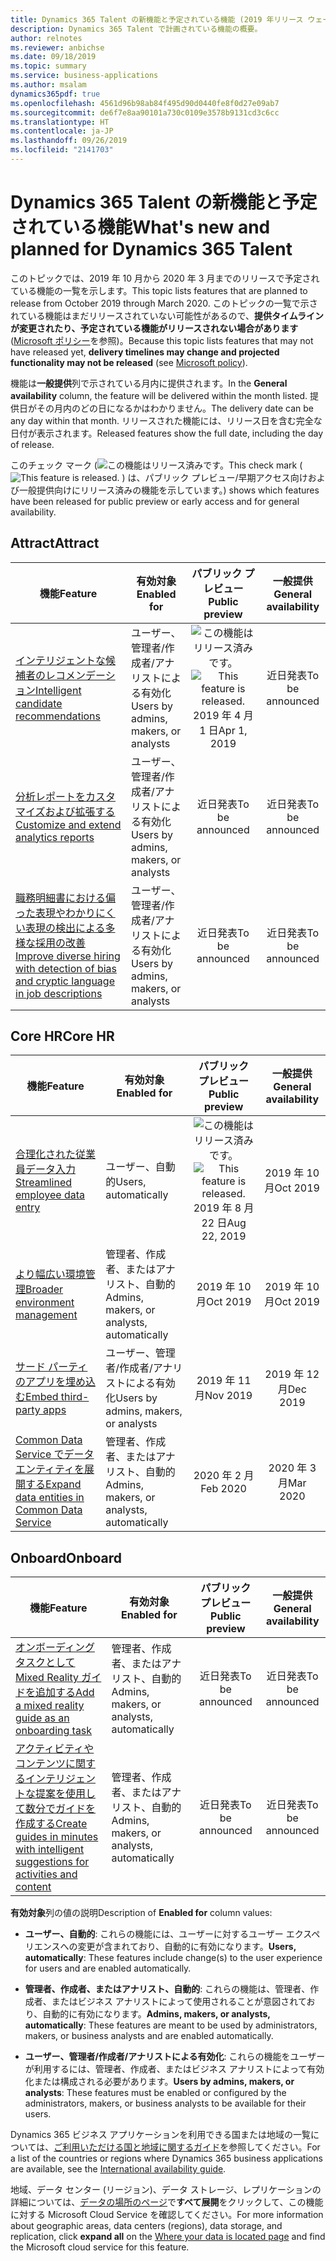 ```yaml
---
title: Dynamics 365 Talent の新機能と予定されている機能 (2019 年リリース ウェーブ 2)
description: Dynamics 365 Talent で計画されている機能の概要。
author: relnotes
ms.reviewer: anbichse
ms.date: 09/18/2019
ms.topic: summary
ms.service: business-applications
ms.author: msalam
dynamics365pdf: true
ms.openlocfilehash: 4561d96b98ab84f495d90d0440fe8f0d27e09ab7
ms.sourcegitcommit: de6f7e8aa90101a730c0109e3578b9131cd3c6cc
ms.translationtype: HT
ms.contentlocale: ja-JP
ms.lasthandoff: 09/26/2019
ms.locfileid: "2141703"
---
```

# <a name="whats-new-and-planned-for-dynamics-365-talent"></a><span data-ttu-id="ed3b4-103">Dynamics 365 Talent の新機能と予定されている機能</span><span class="sxs-lookup"><span data-stu-id="ed3b4-103">What's new and planned for Dynamics 365 Talent</span></span>

<span data-ttu-id="ed3b4-104">このトピックでは、2019 年 10 月から 2020 年 3 月までのリリースで予定されている機能の一覧を示します。</span><span class="sxs-lookup"><span data-stu-id="ed3b4-104">This topic lists features that are planned to release from October 2019 through March 2020.</span></span> <span data-ttu-id="ed3b4-105">このトピックの一覧で示されている機能はまだリリースされていない可能性があるので、**提供タイムラインが変更されたり、予定されている機能がリリースされない場合があります** ([Microsoft ポリシー](https://go.microsoft.com/fwlink/p/?linkid=2007332)を参照)。</span><span class="sxs-lookup"><span data-stu-id="ed3b4-105">Because this topic lists features that may not have released yet, **delivery timelines may change and projected functionality may not be released** (see [Microsoft policy](https://go.microsoft.com/fwlink/p/?linkid=2007332)).</span></span>

<span data-ttu-id="ed3b4-106">機能は**一般提供**列で示されている月内に提供されます。</span><span class="sxs-lookup"><span data-stu-id="ed3b4-106">In the **General availability** column, the feature will be delivered within the month listed.</span></span> <span data-ttu-id="ed3b4-107">提供日がその月内のどの日になるかはわかりません。</span><span class="sxs-lookup"><span data-stu-id="ed3b4-107">The delivery date can be any day within that month.</span></span> <span data-ttu-id="ed3b4-108">リリースされた機能には、リリース日を含む完全な日付が表示されます。</span><span class="sxs-lookup"><span data-stu-id="ed3b4-108">Released features show the full date, including the day of release.</span></span>

<span data-ttu-id="ed3b4-109">このチェック マーク (![この機能はリリース済みです。](/dynamics365-release-plan/media/green-checkmark.png "この機能はリリース済みです。")</span><span class="sxs-lookup"><span data-stu-id="ed3b4-109">This check mark (![This feature is released.](/dynamics365-release-plan/media/green-checkmark.png "This feature is released.")</span></span> <span data-ttu-id="ed3b4-110">) は、パブリック プレビュー/早期アクセス向けおよび一般提供向けにリリース済みの機能を示しています。</span><span class="sxs-lookup"><span data-stu-id="ed3b4-110">) shows which features have been released for public preview or early access and for general availability.</span></span>



## <a name="attract"></a><span data-ttu-id="ed3b4-111">Attract</span><span class="sxs-lookup"><span data-stu-id="ed3b4-111">Attract</span></span>



 | <span data-ttu-id="ed3b4-112">機能</span><span class="sxs-lookup"><span data-stu-id="ed3b4-112">Feature</span></span>    | <span data-ttu-id="ed3b4-113">有効対象</span><span class="sxs-lookup"><span data-stu-id="ed3b4-113">Enabled for</span></span>    |  <span data-ttu-id="ed3b4-114">パブリック プレビュー</span><span class="sxs-lookup"><span data-stu-id="ed3b4-114">Public preview</span></span> | <span data-ttu-id="ed3b4-115">一般提供</span><span class="sxs-lookup"><span data-stu-id="ed3b4-115">General availability</span></span> |
 | ---------- | ---------- | :----------: |:----------: |
 | [<span data-ttu-id="ed3b4-116">インテリジェントな候補者のレコメンデーション</span><span class="sxs-lookup"><span data-stu-id="ed3b4-116">Intelligent candidate recommendations</span></span>](intelligent-recommendations-candidate-matching.md) | <span data-ttu-id="ed3b4-117">ユーザー、管理者/作成者/アナリストによる有効化</span><span class="sxs-lookup"><span data-stu-id="ed3b4-117">Users by admins, makers, or analysts</span></span>  | <span data-ttu-id="ed3b4-118">![この機能はリリース済みです。](/dynamics365-release-plan/media/green-checkmark.png "この機能はリリース済みです。")</span><span class="sxs-lookup"><span data-stu-id="ed3b4-118">![This feature is released.](/dynamics365-release-plan/media/green-checkmark.png "This feature is released.")</span></span> <span data-ttu-id="ed3b4-119">2019 年 4 月 1 日</span><span class="sxs-lookup"><span data-stu-id="ed3b4-119">Apr 1, 2019</span></span>|<span data-ttu-id="ed3b4-120">近日発表</span><span class="sxs-lookup"><span data-stu-id="ed3b4-120">To be announced</span></span> | 
 | [<span data-ttu-id="ed3b4-121">分析レポートをカスタマイズおよび拡張する</span><span class="sxs-lookup"><span data-stu-id="ed3b4-121">Customize and extend analytics reports</span></span>](customize-extend-analytics-reports.md) | <span data-ttu-id="ed3b4-122">ユーザー、管理者/作成者/アナリストによる有効化</span><span class="sxs-lookup"><span data-stu-id="ed3b4-122">Users by admins, makers, or analysts</span></span>  | <span data-ttu-id="ed3b4-123">近日発表</span><span class="sxs-lookup"><span data-stu-id="ed3b4-123">To be announced</span></span>|<span data-ttu-id="ed3b4-124">近日発表</span><span class="sxs-lookup"><span data-stu-id="ed3b4-124">To be announced</span></span> | 
 | [<span data-ttu-id="ed3b4-125">職務明細書における偏った表現やわかりにくい表現の検出による多様な採用の改善</span><span class="sxs-lookup"><span data-stu-id="ed3b4-125">Improve diverse hiring with detection of bias and cryptic language in job descriptions</span></span>](improve-diverse-hiring-detection-bias-cryptic-language-job-descriptions.md) | <span data-ttu-id="ed3b4-126">ユーザー、管理者/作成者/アナリストによる有効化</span><span class="sxs-lookup"><span data-stu-id="ed3b4-126">Users by admins, makers, or analysts</span></span>  | <span data-ttu-id="ed3b4-127">近日発表</span><span class="sxs-lookup"><span data-stu-id="ed3b4-127">To be announced</span></span>|<span data-ttu-id="ed3b4-128">近日発表</span><span class="sxs-lookup"><span data-stu-id="ed3b4-128">To be announced</span></span> | 


## <a name="core-hr"></a><span data-ttu-id="ed3b4-129">Core HR</span><span class="sxs-lookup"><span data-stu-id="ed3b4-129">Core HR</span></span>



 | <span data-ttu-id="ed3b4-130">機能</span><span class="sxs-lookup"><span data-stu-id="ed3b4-130">Feature</span></span>    | <span data-ttu-id="ed3b4-131">有効対象</span><span class="sxs-lookup"><span data-stu-id="ed3b4-131">Enabled for</span></span>    |  <span data-ttu-id="ed3b4-132">パブリック プレビュー</span><span class="sxs-lookup"><span data-stu-id="ed3b4-132">Public preview</span></span> | <span data-ttu-id="ed3b4-133">一般提供</span><span class="sxs-lookup"><span data-stu-id="ed3b4-133">General availability</span></span> |
 | ---------- | ---------- | :----------: |:----------: |
 | [<span data-ttu-id="ed3b4-134">合理化された従業員データ入力</span><span class="sxs-lookup"><span data-stu-id="ed3b4-134">Streamlined employee data entry</span></span>](streamlined-employee-data-entry.md) | <span data-ttu-id="ed3b4-135">ユーザー、自動的</span><span class="sxs-lookup"><span data-stu-id="ed3b4-135">Users, automatically</span></span>  | <span data-ttu-id="ed3b4-136">![この機能はリリース済みです。](/dynamics365-release-plan/media/green-checkmark.png "この機能はリリース済みです。")</span><span class="sxs-lookup"><span data-stu-id="ed3b4-136">![This feature is released.](/dynamics365-release-plan/media/green-checkmark.png "This feature is released.")</span></span> <span data-ttu-id="ed3b4-137">2019 年 8 月 22 日</span><span class="sxs-lookup"><span data-stu-id="ed3b4-137">Aug 22, 2019</span></span>|<span data-ttu-id="ed3b4-138">2019 年 10 月</span><span class="sxs-lookup"><span data-stu-id="ed3b4-138">Oct 2019</span></span> | 
 | [<span data-ttu-id="ed3b4-139">より幅広い環境管理</span><span class="sxs-lookup"><span data-stu-id="ed3b4-139">Broader environment management</span></span>](broader-environment-management.md) | <span data-ttu-id="ed3b4-140">管理者、作成者、またはアナリスト、自動的</span><span class="sxs-lookup"><span data-stu-id="ed3b4-140">Admins, makers, or analysts, automatically</span></span>  | <span data-ttu-id="ed3b4-141">2019 年 10 月</span><span class="sxs-lookup"><span data-stu-id="ed3b4-141">Oct 2019</span></span>|<span data-ttu-id="ed3b4-142">2019 年 10 月</span><span class="sxs-lookup"><span data-stu-id="ed3b4-142">Oct 2019</span></span> | 
 | [<span data-ttu-id="ed3b4-143">サード パーティのアプリを埋め込む</span><span class="sxs-lookup"><span data-stu-id="ed3b4-143">Embed third-party apps</span></span>](embed-third-party-apps.md) | <span data-ttu-id="ed3b4-144">ユーザー、管理者/作成者/アナリストによる有効化</span><span class="sxs-lookup"><span data-stu-id="ed3b4-144">Users by admins, makers, or analysts</span></span>  | <span data-ttu-id="ed3b4-145">2019 年 11 月</span><span class="sxs-lookup"><span data-stu-id="ed3b4-145">Nov 2019</span></span>|<span data-ttu-id="ed3b4-146">2019 年 12 月</span><span class="sxs-lookup"><span data-stu-id="ed3b4-146">Dec 2019</span></span> | 
 | [<span data-ttu-id="ed3b4-147">Common Data Service でデータ エンティティを展開する</span><span class="sxs-lookup"><span data-stu-id="ed3b4-147">Expand data entities in Common Data Service</span></span>](expand-data-entities-common-data-service.md) | <span data-ttu-id="ed3b4-148">管理者、作成者、またはアナリスト、自動的</span><span class="sxs-lookup"><span data-stu-id="ed3b4-148">Admins, makers, or analysts, automatically</span></span>  | <span data-ttu-id="ed3b4-149">2020 年 2 月</span><span class="sxs-lookup"><span data-stu-id="ed3b4-149">Feb 2020</span></span>|<span data-ttu-id="ed3b4-150">2020 年 3 月</span><span class="sxs-lookup"><span data-stu-id="ed3b4-150">Mar 2020</span></span> | 


## <a name="onboard"></a><span data-ttu-id="ed3b4-151">Onboard</span><span class="sxs-lookup"><span data-stu-id="ed3b4-151">Onboard</span></span>



 | <span data-ttu-id="ed3b4-152">機能</span><span class="sxs-lookup"><span data-stu-id="ed3b4-152">Feature</span></span>    | <span data-ttu-id="ed3b4-153">有効対象</span><span class="sxs-lookup"><span data-stu-id="ed3b4-153">Enabled for</span></span>    |  <span data-ttu-id="ed3b4-154">パブリック プレビュー</span><span class="sxs-lookup"><span data-stu-id="ed3b4-154">Public preview</span></span> | <span data-ttu-id="ed3b4-155">一般提供</span><span class="sxs-lookup"><span data-stu-id="ed3b4-155">General availability</span></span> |
 | ---------- | ---------- | :----------: |:----------: |
 | [<span data-ttu-id="ed3b4-156">オンボーディング タスクとして Mixed Reality ガイドを追加する</span><span class="sxs-lookup"><span data-stu-id="ed3b4-156">Add a mixed reality guide as an onboarding task</span></span>](complete-mixed-reality-guide-as-onboarding-task.md) | <span data-ttu-id="ed3b4-157">管理者、作成者、またはアナリスト、自動的</span><span class="sxs-lookup"><span data-stu-id="ed3b4-157">Admins, makers, or analysts, automatically</span></span>  | <span data-ttu-id="ed3b4-158">近日発表</span><span class="sxs-lookup"><span data-stu-id="ed3b4-158">To be announced</span></span>|<span data-ttu-id="ed3b4-159">近日発表</span><span class="sxs-lookup"><span data-stu-id="ed3b4-159">To be announced</span></span> | 
 | [<span data-ttu-id="ed3b4-160">アクティビティやコンテンツに関するインテリジェントな提案を使用して数分でガイドを作成する</span><span class="sxs-lookup"><span data-stu-id="ed3b4-160">Create guides in minutes with intelligent suggestions for activities and content</span></span>](intelligent-recommendation-guide-creation.md) | <span data-ttu-id="ed3b4-161">管理者、作成者、またはアナリスト、自動的</span><span class="sxs-lookup"><span data-stu-id="ed3b4-161">Admins, makers, or analysts, automatically</span></span>  | <span data-ttu-id="ed3b4-162">近日発表</span><span class="sxs-lookup"><span data-stu-id="ed3b4-162">To be announced</span></span>|<span data-ttu-id="ed3b4-163">近日発表</span><span class="sxs-lookup"><span data-stu-id="ed3b4-163">To be announced</span></span> | 

<span data-ttu-id="ed3b4-164">**有効対象**列の値の説明</span><span class="sxs-lookup"><span data-stu-id="ed3b4-164">Description of **Enabled for** column values:</span></span>

- <span data-ttu-id="ed3b4-165">**ユーザー、自動的**: これらの機能には、ユーザーに対するユーザー エクスペリエンスへの変更が含まれており、自動的に有効になります。</span><span class="sxs-lookup"><span data-stu-id="ed3b4-165">**Users, automatically**: These features include change(s) to the user experience for users and are enabled automatically.</span></span>

- <span data-ttu-id="ed3b4-166">**管理者、作成者、またはアナリスト、自動的**: これらの機能は、管理者、作成者、またはビジネス アナリストによって使用されることが意図されており、自動的に有効になります。</span><span class="sxs-lookup"><span data-stu-id="ed3b4-166">**Admins, makers, or analysts, automatically**: These features are meant to be used by administrators, makers, or business analysts and are enabled automatically.</span></span>

- <span data-ttu-id="ed3b4-167">**ユーザー、管理者/作成者/アナリストによる有効化**: これらの機能をユーザーが利用するには、管理者、作成者、またはビジネス アナリストによって有効化または構成される必要があります。</span><span class="sxs-lookup"><span data-stu-id="ed3b4-167">**Users by admins, makers, or analysts**: These features must be enabled or configured by the administrators, makers, or business analysts to be available for their users.</span></span>


<span data-ttu-id="ed3b4-168">Dynamics 365 ビジネス アプリケーションを利用できる国または地域の一覧については、[ご利用いただける国と地域に関するガイド](https://aka.ms/dynamics_365_international_availability_deck)を参照してください。</span><span class="sxs-lookup"><span data-stu-id="ed3b4-168">For a list of the countries or regions where Dynamics 365 business applications are available, see the [International availability guide](https://aka.ms/dynamics_365_international_availability_deck).</span></span> 

<span data-ttu-id="ed3b4-169">地域、データ センター (リージョン)、データ ストレージ、レプリケーションの詳細については、[データの場所のページ](https://www.microsoft.com/trust-center/privacy/data-location)で**すべて展開**をクリックして、この機能に対する Microsoft Cloud Service を確認してください。</span><span class="sxs-lookup"><span data-stu-id="ed3b4-169">For more information about geographic areas, data centers (regions), data storage, and replication, click **expand all** on the [Where your data is located page](https://www.microsoft.com/trust-center/privacy/data-location) and find the Microsoft cloud service for this feature.</span></span> 